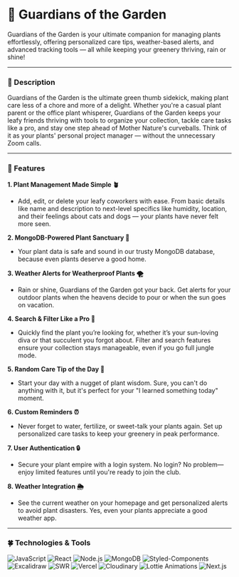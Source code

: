 # 🌵 Guardians of the Garden

Guardians of the Garden is your ultimate companion for managing plants effortlessly, offering personalized care tips, weather-based alerts, and advanced tracking tools — all while keeping your greenery thriving, rain or shine!

---

### 🌸 Description

Guardians of the Garden is the ultimate green thumb sidekick, making plant care less of a chore and more of a delight. Whether you're a casual plant parent or the office plant whisperer, Guardians of the Garden keeps your leafy friends thriving with tools to organize your collection, tackle care tasks like a pro, and stay one step ahead of Mother Nature's curveballs. Think of it as your plants' personal project manager — without the unnecessary Zoom calls.

---

### 🌻 Features

**1. Plant Management Made Simple 🪴**

- Add, edit, or delete your leafy coworkers with ease. From basic details like name and description to next-level specifics like humidity, location, and their feelings about cats and dogs — your plants have never felt more seen.

**2. MongoDB-Powered Plant Sanctuary 🏡**

- Your plant data is safe and sound in our trusty MongoDB database, because even plants deserve a good home.

**3. Weather Alerts for Weatherproof Plants 🌪️**

- Rain or shine, Guardians of the Garden got your back. Get alerts for your outdoor plants when the heavens decide to pour or when the sun goes on vacation.

**4. Search & Filter Like a Pro 🔎**

- Quickly find the plant you’re looking for, whether it’s your sun-loving diva or that succulent you forgot about. Filter and search features ensure your collection stays manageable, even if you go full jungle mode.

**5. Random Care Tip of the Day 👀**

- Start your day with a nugget of plant wisdom. Sure, you can't do anything with it, but it's perfect for your "I learned something today" moment.

**6. Custom Reminders ⏰**

- Never forget to water, fertilize, or sweet-talk your plants again. Set up personalized care tasks to keep your greenery in peak performance.

**7. User Authentication 🔒**

- Secure your plant empire with a login system. No login? No problem—enjoy limited features until you're ready to join the club.

**8. Weather Integration 🌦️**

- See the current weather on your homepage and get personalized alerts to avoid plant disasters. Yes, even your plants appreciate a good weather app.

---

### 🍀 Technologies & Tools

![JavaScript](https://img.shields.io/badge/JavaScript-F7DF1E?style=for-the-badge&logo=javascript&logoColor=black)
![React](https://img.shields.io/badge/React-61DAFB?style=for-the-badge&logo=react&logoColor=black)
![Node.js](https://img.shields.io/badge/Node.js-339933?style=for-the-badge&logo=nodedotjs&logoColor=white)
![MongoDB](https://img.shields.io/badge/MongoDB-47A248?style=for-the-badge&logo=mongodb&logoColor=white)
![Styled-Components](https://img.shields.io/badge/Styled--Components-DB7093?style=for-the-badge&logo=styled-components&logoColor=white)
![Excalidraw](https://img.shields.io/badge/Excalidraw-1D1D1D?style=for-the-badge&logo=excalidraw&logoColor=white)
![SWR](https://img.shields.io/badge/SWR-000000?style=for-the-badge&logo=vercel&logoColor=white)
![Vercel](https://img.shields.io/badge/Vercel-000000?style=for-the-badge&logo=vercel&logoColor=white)
![Cloudinary](https://img.shields.io/badge/Cloudinary-3448C5?style=for-the-badge&logo=cloudinary&logoColor=white)
![Lottie Animations](https://img.shields.io/badge/Lottie--Animations-1A1A1A?style=for-the-badge&logo=lottie&logoColor=white)
![Next.js](https://img.shields.io/badge/Next.js-000000?style=for-the-badge&logo=nextdotjs&logoColor=white)
